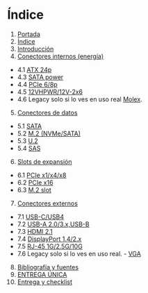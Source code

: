 # Índice

1. [Portada](00-portada.md)  
2. [Índice](01-indice.md)  
3. [Introducción](02-introduccion.md)  
4. [Conectores internos (energía)](10-conectores_internos/README.md)
     
- 4.1 [ATX 24p](10-conectores_internos/fichas/atx_24p.md)
- 4.3 [SATA power](10-conectores_internos/fichas/sata_power.md)
- 4.4 [PCIe 6/8p](10-conectores_internos/fichas/PEG_6-8p.md)
- 4.5 [12VHPWR/12V-2x6](10-conectores_internos/fichas/12VHPWR.md)
- 4.6 Legacy solo si lo ves en uso real [Molex](10-conectores_internos/fichas/molex.md).<br>
5. [Conectores de datos](11-conectores_datos/README.md)
    
- 5.1 [SATA](11-conectores_datos/fichas/sata.md)
- 5.2 [M.2 (NVMe/SATA)](11-conectores_datos/fichas/NVMe_SATA_m2.md)
- 5.3 [U.2](11-conectores_datos/fichas/u2.md)
- 5.4 [SAS](11-conectores_datos/fichas/SAS.md)<br>
6. [Slots de expansión](12-slots_expansion/README.md)  
   
- 6.1 [PCIe x1/x4/x8](12-slots_expansion/fichas/pcie_1_4_8.md)
- 6.2 [PCIe x16](12-slots_expansion/fichas/pcie_x16.md)
- 6.3 [M.2 slot](12-slots_expansion/fichas/slot_m2.md)<br>
7. [Conectores externos](20-conectores_externos/README.md)  

- 7.1 [USB-C/USB4](20-conectores_externos/fichas/usb_c.md)
- 7.2 [USB-A 2.0/3.x,USB-B](20-conectores_externos/fichas/usb_a_2-3x.md)
- 7.3 [HDMI 2.1](20-conectores_externos/fichas/hdmi21.md)
- 7.4 [DisplayPort 1.4/2.x](20-conectores_externos/fichas/dp14-2x.md)
- 7.5 [RJ-45 1G/2.5G/10G](20-conectores_externos/fichas/rj45.md)  
- 7.6 Legacy solo si lo ves en uso real. - [VGA](20-conectores_externos/fichas/vga.md)<br>

8. [Bibliografía y fuentes](30-bibliografia.md)  
9. [ENTREGA ÚNICA](90-ENTREGA_UNICA.md)  
10. [Entrega y checklist](99-entrega_y_checklist.md)
